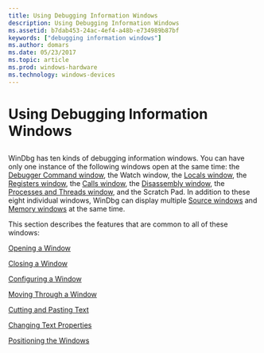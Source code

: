 ```yaml
---
title: Using Debugging Information Windows
description: Using Debugging Information Windows
ms.assetid: b7dab453-24ac-4ef4-a48b-e734989b87bf
keywords: ["debugging information windows"]
ms.author: domars
ms.date: 05/23/2017
ms.topic: article
ms.prod: windows-hardware
ms.technology: windows-devices
---
```


# Using Debugging Information Windows


## <span id="ddk_using_debugging_information_windows_dbg"></span><span id="DDK_USING_DEBUGGING_INFORMATION_WINDOWS_DBG"></span>


WinDbg has ten kinds of debugging information windows. You can have only one instance of the following windows open at the same time: the [Debugger Command window](debugger-command-window.md), the Watch window, the [Locals window](locals-window.md), the [Registers window](registers-window.md), the [Calls window](calls-window.md), the [Disassembly window](disassembly-window.md), the [Processes and Threads window](processes-and-threads-window.md), and the Scratch Pad. In addition to these eight individual windows, WinDbg can display multiple [Source windows](source-window.md) and [Memory windows](memory-window.md) at the same time.

This section describes the features that are common to all of these windows:

[Opening a Window](opening-a-window.md)

[Closing a Window](closing-a-window.md)

[Configuring a Window](configuring-a-window.md)

[Moving Through a Window](moving-through-a-window.md)

[Cutting and Pasting Text](cutting-and-pasting-text.md)

[Changing Text Properties](changing-text-properties.md)

[Positioning the Windows](positioning-the-windows.md)

 

 





